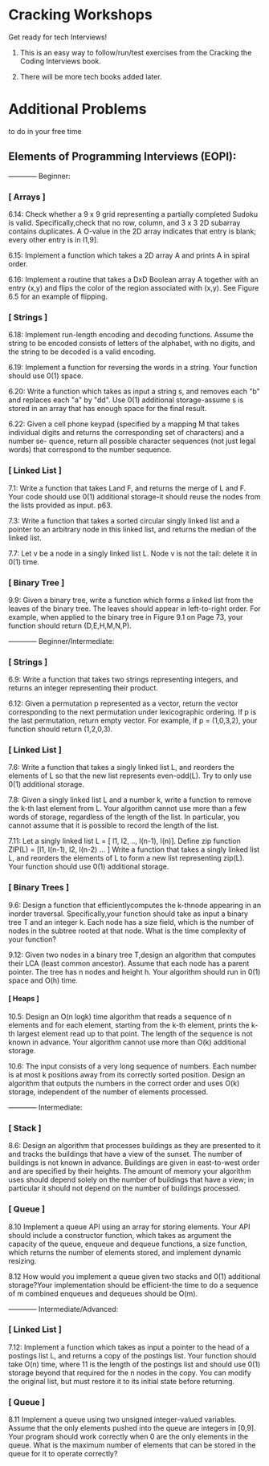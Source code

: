 # Cracking Workshops
Get ready for tech Interviews!

1. This is an easy way to follow/run/test exercises from the Cracking the Coding Interviews book.

2. There will be more tech books added later.

# Additional Problems 
to do in your free time

<h2 >Elements of Programming Interviews (EOPI): </h2>
———— Beginner:
<h3> [ Arrays ] </h3>
6.14: Check whether a 9 x 9 grid representing a partially completed
Sudoku is valid. Specifically,check that no row, column, and 3 x 3 2D subarray contains duplicates. A O-value in the 2D array indicates that entry is blank; every other entry is in I1,9].

6.15: Implement a function which takes a 2D array A and prints A in spiral order.

6.16:  Implement a routine that takes a DxD Boolean array A together with an entry (x,y) and flips the color of the region associated with (x,y). See Figure 6.5 for an example of flipping.


<h3> [ Strings ] </h3> 
6.18: Implement run-length encoding and decoding functions. Assume the string to be encoded consists of letters of the alphabet, with no digits, and the string to be decoded is a valid encoding.

6.19: Implement a function for reversing the words in a string. Your function should use 0(1) space.

6.20: Write a function which takes as input a string s, and removes each "b" and replaces each "a" by "dd". Use 0(1) additional storage-assume s is stored in an array that has enough space for the final result.

6.22: Given a cell phone keypad (specified by a mapping M that takes individual digits and returns the corresponding set of characters) and a number se- quence, return all possible character sequences (not just legal words) that correspond to the number sequence.

<h3> [ Linked List ] </h3>
7.1: Write a function that takes Land F, and returns the merge of L
and F. Your code should use 0(1) additional storage-it should reuse the nodes from the lists provided as input. p63.

7.3: Write a function that takes a sorted circular singly linked list and a pointer to an arbitrary node in this linked list, and returns the median of the linked list.

7.7: Let v be a node in a singly linked list L. Node v is not the tail: delete it in 0(1) time.

<h3> [ Binary Tree ] </h3>
9.9: Given a binary tree, write a function which forms a linked list from the leaves of the binary tree. The leaves should appear in left-to-right order. For example, when applied to the binary tree in Figure 9.1 on Page 73, your function should return (D,E,H,M,N,P).

———— Beginner/Intermediate:
<h3> [ Strings ] </h3>
6.9: Write a function that takes two strings representing integers, and returns an integer representing their product.

6.12: Given a permutation p represented as a vector, return the vector corresponding to the next permutation under lexicographic ordering. If p is the last permutation, return empty vector. For example, if p = (1,0,3,2), your function should return (1,2,0,3).

<h3> [ Linked List ] </h3>
7.6: Write a function that takes a singly linked list L, and reorders the elements of L so that the new list represents even-odd(L). Try to only use 0(1) additional storage.

7.8: Given a singly linked list L and a number k, write a function to remove the k-th last element from L. Your algorithm cannot use more than a few words of storage, regardless of the length of the list. In particular, you cannot assume that it is possible to record the length of the list.

7.11: Let a singly linked list L = [ l1, l2, .., l(n-1), l(n)]. Define zip function ZIP(L) = [l1, l(n-1), l2, l(n-2) … ] Write a function that takes a singly linked list L, and reorders the elements of L to form a new list representing zip(L). Your function should use 0(1) additional storage.
 
<h3> [ Binary Trees ] </h3>
9.6: Design a function that efficientlycomputes the k-thnode appearing in an inorder traversal. Specifically,your function should take as input a binary tree T and an integer k. Each node has a size field, which is the number of nodes in the subtree rooted at that node. What is the time complexity of your function?

9.12: Given two nodes in a binary tree T,design an algorithm that computes their LCA (least common ancestor). Assume that each node has a parent pointer. The tree has n nodes and height h. Your algorithm should run in 0(1) space and O(h) time.

<h4> [ Heaps ]</h4>

10.5: Design an O(n logk) time algorithm that reads a sequence of n
elements and for each element, starting from the k-th element, prints the k-th largest element read up to that point. The length of the sequence is not known in advance. Your algorithm cannot use more than O(k) additional storage.

10.6: The input consists of a very long sequence of numbers. Each number is at most k positions away from its correctly sorted position. Design an algorithm that outputs the numbers in the correct order and uses O(k) storage, independent of the number of elements processed.

———— Intermediate:
<h3> [ Stack ] </h3>
8.6: Design an algorithm that processes buildings as they are presented to it and tracks the buildings that have a view of the sunset. The number of buildings is not known in advance. Buildings are given in east-to-west order and are specified by their heights. The amount of memory your algorithm uses should depend solely on the number of buildings that have a view; in particular it should not depend on the number of buildings processed.

<h3> [ Queue ] </h3>
8.10  Implement a queue API using an array for storing elements. Your API should include a constructor function, which takes as argument the capacity of the queue, enqueue and dequeue functions, a size function, which returns the number of elements stored, and implement dynamic resizing.

8.12 How would you implement a queue given two stacks and 0(1) additional storage?Your implementation should be efficient-the time to do a sequence of m combined enqueues and dequeues should be O(m).

———— Intermediate/Advanced:
<h3> [ Linked List ]</h3>
7.12:  Implement a function which takes as input a pointer to the head of a postings list L, and returns a copy of the postings list. Your function should take O(n) time, where 11 is the length of the postings list and should use 0(1) storage beyond that required for the n nodes in the copy. You can modify the original list, but must restore it to its initial state before returning.

<h3> [ Queue ] </h3> 
8.11  Implement a queue using two unsigned integer-valued variables. Assume that the only elements pushed into the queue are integers in [0,9]. Your program should work correctly when 0 are the only elements in the queue. What is the maximum number of elements that can be stored in the queue for it to operate correctly?
